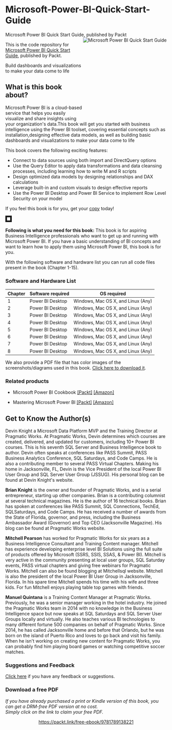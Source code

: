 # Microsoft-Power-BI-Quick-Start-Guide
Microsoft Power BI Quick Start Guide, published by Packt
<a href="https://www.packtpub.com/big-data-and-business-intelligence/microsoft-power-bi-quick-start-guide?utm_source=github&utm_medium=repository&utm_campaign=9781789138221"><img src="https://d1ldz4te4covpm.cloudfront.net/sites/default/files/imagecache/ppv4_main_book_cover/B10487.png" alt="Microsoft Power BI Quick Start Guide" height="256px" align="right"></a>

This is the code repository for [Microsoft Power BI Quick Start Guide](https://www.packtpub.com/big-data-and-business-intelligence/microsoft-power-bi-quick-start-guide?utm_source=github&utm_medium=repository&utm_campaign=9781789138221), published by Packt.

Build dashboards and visualizations to make your data come to life

## What is this book about?
Microsoft Power BI is a cloud-based service that helps you easily visualize and share insights using your organization's data.This book will get you started with business intelligence using the Power BI toolset, covering essential concepts such as installation,designing effective data models, as well as building basic dashboards and visualizations to make your data come to life

This book covers the following exciting features:
* Connect to data sources using both import and DirectQuery options
* Use the Query Editor to apply data transformations and data cleansing processes, including learning how to write M and R scripts
* Design optimized data models by designing relationships and DAX calculations
* Leverage built-in and custom visuals to design effective reports
* Use the Power BI Desktop and Power BI Service to implement Row Level Security on your model

If you feel this book is for you, get your [copy](https://www.amazon.com/dp/1789138221) today!

<a href="https://www.packtpub.com/?utm_source=github&utm_medium=banner&utm_campaign=GitHubBanner"><img src="https://raw.githubusercontent.com/PacktPublishing/GitHub/master/GitHub.png" 
alt="https://www.packtpub.com/" border="5" /></a>



**Following is what you need for this book:**
This book is for aspiring Business Intelligence professionals who want to get up and running with Microsoft Power BI. If you have a basic understanding of BI concepts and want to learn how to apply them using Microsoft Power BI, this book is for you.

With the following software and hardware list you can run all code files present in the book (Chapter 1-15).

### Software and Hardware List

| Chapter  | Software required         | OS required                        |
| -------- | --------------------------| -----------------------------------|
| 1        | Power BI Desktop          | Windows, Mac OS X, and Linux (Any) |
| 2        | Power BI Desktop          | Windows, Mac OS X, and Linux (Any) |
| 3        | Power BI Desktop          | Windows, Mac OS X, and Linux (Any) |
| 4        | Power BI Desktop          | Windows, Mac OS X, and Linux (Any) |
| 5        | Power BI Desktop          | Windows, Mac OS X, and Linux (Any) |
| 6        | Power BI Desktop          | Windows, Mac OS X, and Linux (Any) |
| 7        | Power BI Desktop          | Windows, Mac OS X, and Linux (Any) |
| 8        | Power BI Desktop          | Windows, Mac OS X, and Linux (Any) |


We also provide a PDF file that has color images of the screenshots/diagrams used in this book. [Click here to download it](https://www.packtpub.com/sites/default/files/downloads/MicrosoftPowerBIQuickStartGuide_ColorImages.pdf).

### Related products <Other books you may enjoy>
* Microsoft Power BI Cookbook [[Packt]](https://www.packtpub.com/big-data-and-business-intelligence/microsoft-power-bi-cookbook?utm_source=github&utm_medium=repository&utm_campaign=9781788290142) [[Amazon]](https://www.amazon.com/dp/1788290143)

* Mastering Microsoft Power BI [[Packt]](https://www.packtpub.com/big-data-and-business-intelligence/mastering-microsoft-power-bi?utm_source=github&utm_medium=repository&utm_campaign=9781788297233) [[Amazon]](https://www.amazon.com/dp/1788297237)

## Get to Know the Author(s)
Devin Knight
a Microsoft Data Platform MVP and the Training Director at Pragmatic Works. At Pragmatic Works, Devin determines which courses are created, delivered, and updated for customers, including 10+ Power BI courses. This is his seventh SQL Server and Business Intelligence book to author. Devin often speaks at conferences like PASS Summit, PASS Business Analytics Conference, SQL Saturdays, and Code Camps. He is also a contributing member to several PASS Virtual Chapters. Making his home in Jacksonville, FL, Devin is the Vice President of the local Power BI User Group and SQL Server User Group (JSSUG). His personal blog can be found at Devin Knight's website.
 
**Brian Knight**
is the owner and founder of Pragmatic Works, and is a serial entrepreneur, starting up other companies. Brian is a contributing columnist at several technical magazines. He is the author of 16 technical books. Brian has spoken at conferences like PASS Summit, SQL Connections, TechEd, SQLSaturdays, and Code Camps. He has received a number of awards from the State of Florida, governor, and press, including the Business Ambassador Award (Governor) and Top CEO (Jacksonville Magazine). His blog can be found at Pragmatic Works website.
 
 **Mitchell Pearson**
has worked for Pragmatic Works for six years as a Business Intelligence Consultant and Training Content manager. Mitchell has experience developing enterprise level BI Solutions using the full suite of products offered by Microsoft (SSRS, SSIS, SSAS, & Power BI). Mitchell is very active in the community presenting at local user groups, SQL Saturday events, PASS virtual chapters and giving free webinars for Pragmatic Works. Mitchell can also be found blogging at Mitchellsql website. Mitchell is also the president of the local Power BI User Group in Jacksonville, Florida. In his spare time Mitchell spends his time with his wife and three kids. For fun Mitchell enjoys playing table top games with friends.

**Manuel Quintana**
is a Training Content Manager at Pragmatic Works. Previously, he was a senior manager working in the hotel industry. He joined the Pragmatic Works team in 2014 with no knowledge in the Business Intelligence space but now speaks at SQL Saturdays and SQL Server User Groups locally and virtually. He also teaches various BI technologies to many different fortune 500 companies on behalf of Pragmatic Works. Since 2014, he has called Jacksonville home and before that Orlando, but he was born on the island of Puerto Rico and loves to go back and visit his family. When he isn't working on creating new content for Pragmatic Works, you can probably find him playing board games or watching competitive soccer matches.


### Suggestions and Feedback
[Click here](https://docs.google.com/forms/d/e/1FAIpQLSdy7dATC6QmEL81FIUuymZ0Wy9vH1jHkvpY57OiMeKGqib_Ow/viewform) if you have any feedback or suggestions.
### Download a free PDF

 <i>If you have already purchased a print or Kindle version of this book, you can get a DRM-free PDF version at no cost.<br>Simply click on the link to claim your free PDF.</i>
<p align="center"> <a href="https://packt.link/free-ebook/9781789138221">https://packt.link/free-ebook/9781789138221 </a> </p>